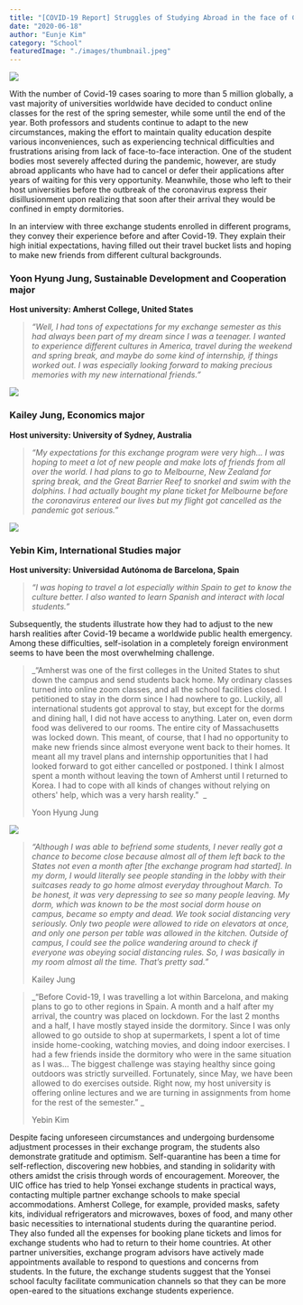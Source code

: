 ```yaml
---
title: "[COVID-19 Report] Struggles of Studying Abroad in the face of Covid-19"
date: "2020-06-18"
author: "Eunje Kim"
category: "School"
featuredImage: "./images/thumbnail.jpeg"
---
```


![](/images/thumbnail.jpeg)

With the number of Covid-19 cases soaring to more than 5 million globally, a vast majority of universities worldwide have decided to conduct online classes for the rest of the spring semester, while some until the end of the year. Both professors and students continue to adapt to the new circumstances, making the effort to maintain quality education despite various inconveniences, such as experiencing technical difficulties and frustrations arising from lack of face-to-face interaction. One of the student bodies most severely affected during the pandemic, however, are study abroad applicants who have had to cancel or defer their applications after years of waiting for this very opportunity. Meanwhile, those who left to their host universities before the outbreak of the coronavirus express their disillusionment upon realizing that soon after their arrival they would be confined in empty dormitories. 

In an interview with three exchange students enrolled in different programs, they convey their experience before and after Covid-19. They explain their high initial expectations, having filled out their travel bucket lists and hoping to make new friends from different cultural backgrounds. 

### **Yoon Hyung Jung, Sustainable Development and Cooperation major**

**Host university: Amherst College, United States**

> _“Well, I had tons of expectations for my exchange semester as this had always been part of my dream since I was a teenager. I wanted to experience different cultures in America, travel during the weekend and spring break, and maybe do some kind of internship, if things worked out. I was especially looking forward to making precious memories with my new international friends.”_

![](https://lh5.googleusercontent.com/tBVFBDp_RXSTk3di7qSm1AR8WTun_tW01w4vOtLXz5Ll6JQ2a1HbcsXl3LtxKM3bVgnnXpjDieZwhxR6iHtmUooGf5LLJ3r9BL0T1rlWhibIF0wQ0rX8URpdDXCAMe4Vqn4DRuxp)

### **Kailey Jung, Economics major**

**Host university: University of Sydney, Australia**

> _“My expectations for this exchange program were very high… I was hoping to meet a lot of new people and make lots of friends from all over the world. I had plans to go to Melbourne, New Zealand for spring break, and the Great Barrier Reef to snorkel and swim with the dolphins. I had actually bought my plane ticket for Melbourne before the coronavirus entered our lives but my flight got cancelled as the pandemic got serious.”_

![](https://lh4.googleusercontent.com/WZumRt0nYgAP86uOty45DZ4fe_zwqaqBc63wgagKprQQjI_mE2lXM9RmD5x3mgdKskJ-P278tOXMx31wWWQL0LbXpPfr6l549_7DzYYP2IBKg1c2Mh67ADkF0peRfm6TxbJpkB-q)

### **Yebin Kim, International Studies major**

**Host university: Universidad Autónoma de Barcelona, Spain**

> _“I was hoping to travel a lot especially within Spain to get to know the culture better. I also wanted to learn Spanish and interact with local students.”_

Subsequently, the students illustrate how they had to adjust to the new harsh realities after Covid-19 became a worldwide public health emergency. Among these difficulties, self-isolation in a completely foreign environment seems to have been the most overwhelming challenge.

> _“Amherst was one of the first colleges in the United States to shut down the campus and send students back home. My ordinary classes turned into online zoom classes, and all the school facilities closed. I petitioned to stay in the dorm since I had nowhere to go. Luckily, all international students got approval to stay, but except for the dorms and dining hall, I did not have access to anything. Later on, even dorm food was delivered to our rooms. The entire city of Massachusetts was locked down. This meant, of course, that I had no opportunity to make new friends since almost everyone went back to their homes. It meant all my travel plans and internship opportunities that I had looked forward to got either cancelled or postponed. I think I almost spent a month without leaving the town of Amherst until I returned to Korea. I had to cope with all kinds of changes without relying on others' help, which was a very harsh reality.”  _
> 
> Yoon Hyung Jung

![](https://lh4.googleusercontent.com/-wtYm2cb2Fnrz_Ws5GyFUKWZPX0-CzSzQuSKeobo0QJDXFHt1RnQHnjGFQZo-bTZSJndzNN5WKQfsIQJj1q5E7avmoWlrG9RAeYBlSSOukr5wGoOmbN5QCucY1SaGPAUCkVVnLYr)

> _“Although I was able to befriend some students, I never really got a chance to become close because almost all of them left back to the States not even a month after \[the exchange program had started\]. In my dorm, I would literally see people standing in the lobby with their suitcases ready to go home almost everyday throughout March. To be honest, it was very depressing to see so many people leaving. My dorm, which was known to be the most social dorm house on campus, became so empty and dead. We took social distancing very seriously. Only two people were allowed to ride on elevators at once, and only one person per table was allowed in the kitchen. Outside of campus, I could see the police wandering around to check if everyone was obeying social distancing rules. So, I was basically in my room almost all the time. That’s pretty sad.”_
> 
> Kailey Jung

> _“Before Covid-19, I was travelling a lot within Barcelona, and making plans to go to other regions in Spain. A month and a half after my arrival, the country was placed on lockdown. For the last 2 months and a half, I have mostly stayed inside the dormitory. Since I was only allowed to go outside to shop at supermarkets, I spent a lot of time inside home-cooking, watching movies, and doing indoor exercises. I had a few friends inside the dormitory who were in the same situation as I was… The biggest challenge was staying healthy since going outdoors was strictly surveilled. Fortunately, since May, we have been allowed to do exercises outside. Right now, my host university is offering online lectures and we are turning in assignments from home for the rest of the semester.” _
> 
> Yebin Kim

Despite facing unforeseen circumstances and undergoing burdensome adjustment processes in their exchange program, the students also demonstrate gratitude and optimism. Self-quarantine has been a time for self-reflection, discovering new hobbies, and standing in solidarity with others amidst the crisis through words of encouragement. Moreover, the UIC office has tried to help Yonsei exchange students in practical ways, contacting multiple partner exchange schools to make special accommodations. Amherst College, for example, provided masks, safety kits, individual refrigerators and microwaves, boxes of food, and many other basic necessities to international students during the quarantine period. They also funded all the expenses for booking plane tickets and limos for exchange students who had to return to their home countries. At other partner universities, exchange program advisors have actively made appointments available to respond to questions and concerns from students. In the future, the exchange students suggest that the Yonsei school faculty facilitate communication channels so that they can be more open-eared to the situations exchange students experience.
